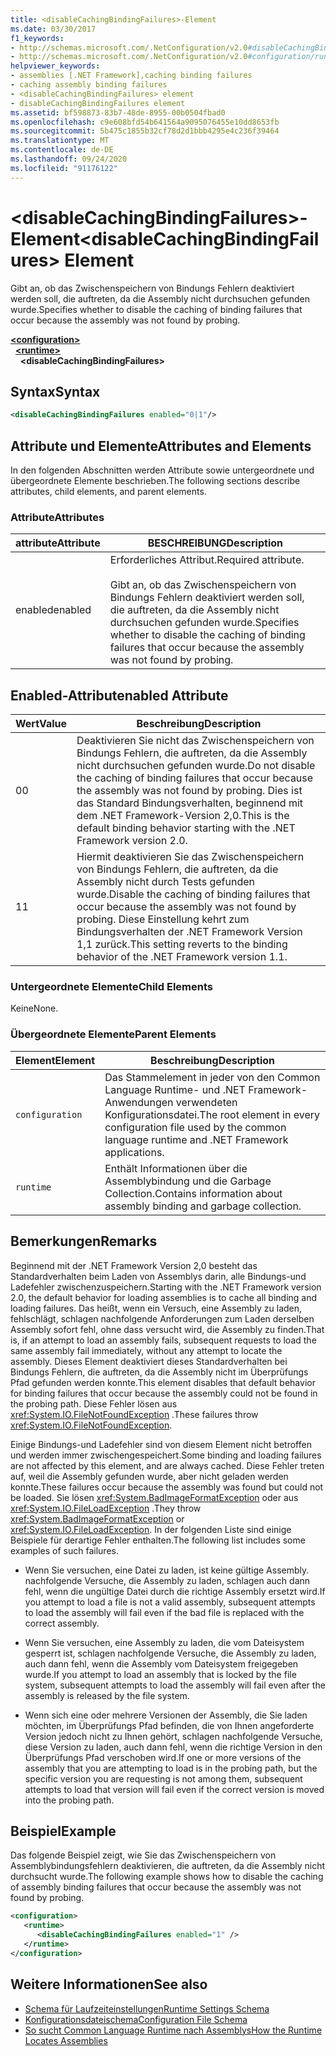 ```yaml
---
title: <disableCachingBindingFailures>-Element
ms.date: 03/30/2017
f1_keywords:
- http://schemas.microsoft.com/.NetConfiguration/v2.0#disableCachingBindingFailures
- http://schemas.microsoft.com/.NetConfiguration/v2.0#configuration/runtime/disableCachingBindingFailures
helpviewer_keywords:
- assemblies [.NET Framework],caching binding failures
- caching assembly binding failures
- <disableCachingBindingFailures> element
- disableCachingBindingFailures element
ms.assetid: bf598873-83b7-48de-8955-00b0504fbad0
ms.openlocfilehash: c9e608bfd54b641564a9095076455e10dd8653fb
ms.sourcegitcommit: 5b475c1855b32cf78d2d1bbb4295e4c236f39464
ms.translationtype: MT
ms.contentlocale: de-DE
ms.lasthandoff: 09/24/2020
ms.locfileid: "91176122"
---
```

# <a name="disablecachingbindingfailures-element"></a><span data-ttu-id="16669-102">\<disableCachingBindingFailures>-Element</span><span class="sxs-lookup"><span data-stu-id="16669-102">\<disableCachingBindingFailures> Element</span></span>

<span data-ttu-id="16669-103">Gibt an, ob das Zwischenspeichern von Bindungs Fehlern deaktiviert werden soll, die auftreten, da die Assembly nicht durchsuchen gefunden wurde.</span><span class="sxs-lookup"><span data-stu-id="16669-103">Specifies whether to disable the caching of binding failures that occur because the assembly was not found by probing.</span></span>  
  
[**\<configuration>**](../configuration-element.md)\
&nbsp;&nbsp;[**\<runtime>**](runtime-element.md)\
&nbsp;&nbsp;&nbsp;&nbsp;**\<disableCachingBindingFailures>**  
  
## <a name="syntax"></a><span data-ttu-id="16669-104">Syntax</span><span class="sxs-lookup"><span data-stu-id="16669-104">Syntax</span></span>  
  
```xml  
<disableCachingBindingFailures enabled="0|1"/>  
```  
  
## <a name="attributes-and-elements"></a><span data-ttu-id="16669-105">Attribute und Elemente</span><span class="sxs-lookup"><span data-stu-id="16669-105">Attributes and Elements</span></span>  

 <span data-ttu-id="16669-106">In den folgenden Abschnitten werden Attribute sowie untergeordnete und übergeordnete Elemente beschrieben.</span><span class="sxs-lookup"><span data-stu-id="16669-106">The following sections describe attributes, child elements, and parent elements.</span></span>  
  
### <a name="attributes"></a><span data-ttu-id="16669-107">Attribute</span><span class="sxs-lookup"><span data-stu-id="16669-107">Attributes</span></span>  
  
|<span data-ttu-id="16669-108">attribute</span><span class="sxs-lookup"><span data-stu-id="16669-108">Attribute</span></span>|<span data-ttu-id="16669-109">BESCHREIBUNG</span><span class="sxs-lookup"><span data-stu-id="16669-109">Description</span></span>|  
|---------------|-----------------|  
|<span data-ttu-id="16669-110">enabled</span><span class="sxs-lookup"><span data-stu-id="16669-110">enabled</span></span>|<span data-ttu-id="16669-111">Erforderliches Attribut.</span><span class="sxs-lookup"><span data-stu-id="16669-111">Required attribute.</span></span><br /><br /> <span data-ttu-id="16669-112">Gibt an, ob das Zwischenspeichern von Bindungs Fehlern deaktiviert werden soll, die auftreten, da die Assembly nicht durchsuchen gefunden wurde.</span><span class="sxs-lookup"><span data-stu-id="16669-112">Specifies whether to disable the caching of binding failures that occur because the assembly was not found by probing.</span></span>|  
  
## <a name="enabled-attribute"></a><span data-ttu-id="16669-113">Enabled-Attribut</span><span class="sxs-lookup"><span data-stu-id="16669-113">enabled Attribute</span></span>  
  
|<span data-ttu-id="16669-114">Wert</span><span class="sxs-lookup"><span data-stu-id="16669-114">Value</span></span>|<span data-ttu-id="16669-115">Beschreibung</span><span class="sxs-lookup"><span data-stu-id="16669-115">Description</span></span>|  
|-----------|-----------------|  
|<span data-ttu-id="16669-116">0</span><span class="sxs-lookup"><span data-stu-id="16669-116">0</span></span>|<span data-ttu-id="16669-117">Deaktivieren Sie nicht das Zwischenspeichern von Bindungs Fehlern, die auftreten, da die Assembly nicht durchsuchen gefunden wurde.</span><span class="sxs-lookup"><span data-stu-id="16669-117">Do not disable the caching of binding failures that occur because the assembly was not found by probing.</span></span> <span data-ttu-id="16669-118">Dies ist das Standard Bindungsverhalten, beginnend mit dem .NET Framework-Version 2,0.</span><span class="sxs-lookup"><span data-stu-id="16669-118">This is the default binding behavior starting with the .NET Framework version 2.0.</span></span>|  
|<span data-ttu-id="16669-119">1</span><span class="sxs-lookup"><span data-stu-id="16669-119">1</span></span>|<span data-ttu-id="16669-120">Hiermit deaktivieren Sie das Zwischenspeichern von Bindungs Fehlern, die auftreten, da die Assembly nicht durch Tests gefunden wurde.</span><span class="sxs-lookup"><span data-stu-id="16669-120">Disable the caching of binding failures that occur because the assembly was not found by probing.</span></span> <span data-ttu-id="16669-121">Diese Einstellung kehrt zum Bindungsverhalten der .NET Framework Version 1,1 zurück.</span><span class="sxs-lookup"><span data-stu-id="16669-121">This setting reverts to the binding behavior of the .NET Framework version 1.1.</span></span>|  
  
### <a name="child-elements"></a><span data-ttu-id="16669-122">Untergeordnete Elemente</span><span class="sxs-lookup"><span data-stu-id="16669-122">Child Elements</span></span>  

 <span data-ttu-id="16669-123">Keine</span><span class="sxs-lookup"><span data-stu-id="16669-123">None.</span></span>  
  
### <a name="parent-elements"></a><span data-ttu-id="16669-124">Übergeordnete Elemente</span><span class="sxs-lookup"><span data-stu-id="16669-124">Parent Elements</span></span>  
  
|<span data-ttu-id="16669-125">Element</span><span class="sxs-lookup"><span data-stu-id="16669-125">Element</span></span>|<span data-ttu-id="16669-126">Beschreibung</span><span class="sxs-lookup"><span data-stu-id="16669-126">Description</span></span>|  
|-------------|-----------------|  
|`configuration`|<span data-ttu-id="16669-127">Das Stammelement in jeder von den Common Language Runtime- und .NET Framework-Anwendungen verwendeten Konfigurationsdatei.</span><span class="sxs-lookup"><span data-stu-id="16669-127">The root element in every configuration file used by the common language runtime and .NET Framework applications.</span></span>|  
|`runtime`|<span data-ttu-id="16669-128">Enthält Informationen über die Assemblybindung und die Garbage Collection.</span><span class="sxs-lookup"><span data-stu-id="16669-128">Contains information about assembly binding and garbage collection.</span></span>|  
  
## <a name="remarks"></a><span data-ttu-id="16669-129">Bemerkungen</span><span class="sxs-lookup"><span data-stu-id="16669-129">Remarks</span></span>  

 <span data-ttu-id="16669-130">Beginnend mit der .NET Framework Version 2,0 besteht das Standardverhalten beim Laden von Assemblys darin, alle Bindungs-und Ladefehler zwischenzuspeichern.</span><span class="sxs-lookup"><span data-stu-id="16669-130">Starting with the .NET Framework version 2.0, the default behavior for loading assemblies is to cache all binding and loading failures.</span></span> <span data-ttu-id="16669-131">Das heißt, wenn ein Versuch, eine Assembly zu laden, fehlschlägt, schlagen nachfolgende Anforderungen zum Laden derselben Assembly sofort fehl, ohne dass versucht wird, die Assembly zu finden.</span><span class="sxs-lookup"><span data-stu-id="16669-131">That is, if an attempt to load an assembly fails, subsequent requests to load the same assembly fail immediately, without any attempt to locate the assembly.</span></span> <span data-ttu-id="16669-132">Dieses Element deaktiviert dieses Standardverhalten bei Bindungs Fehlern, die auftreten, da die Assembly nicht im Überprüfungs Pfad gefunden werden konnte.</span><span class="sxs-lookup"><span data-stu-id="16669-132">This element disables that default behavior for binding failures that occur because the assembly could not be found in the probing path.</span></span> <span data-ttu-id="16669-133">Diese Fehler lösen aus <xref:System.IO.FileNotFoundException> .</span><span class="sxs-lookup"><span data-stu-id="16669-133">These failures throw <xref:System.IO.FileNotFoundException>.</span></span>  
  
 <span data-ttu-id="16669-134">Einige Bindungs-und Ladefehler sind von diesem Element nicht betroffen und werden immer zwischengespeichert.</span><span class="sxs-lookup"><span data-stu-id="16669-134">Some binding and loading failures are not affected by this element, and are always cached.</span></span> <span data-ttu-id="16669-135">Diese Fehler treten auf, weil die Assembly gefunden wurde, aber nicht geladen werden konnte.</span><span class="sxs-lookup"><span data-stu-id="16669-135">These failures occur because the assembly was found but could not be loaded.</span></span> <span data-ttu-id="16669-136">Sie lösen <xref:System.BadImageFormatException> oder aus <xref:System.IO.FileLoadException> .</span><span class="sxs-lookup"><span data-stu-id="16669-136">They throw <xref:System.BadImageFormatException> or <xref:System.IO.FileLoadException>.</span></span> <span data-ttu-id="16669-137">In der folgenden Liste sind einige Beispiele für derartige Fehler enthalten.</span><span class="sxs-lookup"><span data-stu-id="16669-137">The following list includes some examples of such failures.</span></span>  
  
- <span data-ttu-id="16669-138">Wenn Sie versuchen, eine Datei zu laden, ist keine gültige Assembly. nachfolgende Versuche, die Assembly zu laden, schlagen auch dann fehl, wenn die ungültige Datei durch die richtige Assembly ersetzt wird.</span><span class="sxs-lookup"><span data-stu-id="16669-138">If you attempt to load a file is not a valid assembly, subsequent attempts to load the assembly will fail even if the bad file is replaced with the correct assembly.</span></span>  
  
- <span data-ttu-id="16669-139">Wenn Sie versuchen, eine Assembly zu laden, die vom Dateisystem gesperrt ist, schlagen nachfolgende Versuche, die Assembly zu laden, auch dann fehl, wenn die Assembly vom Dateisystem freigegeben wurde.</span><span class="sxs-lookup"><span data-stu-id="16669-139">If you attempt to load an assembly that is locked by the file system, subsequent attempts to load the assembly will fail even after the assembly is released by the file system.</span></span>  
  
- <span data-ttu-id="16669-140">Wenn sich eine oder mehrere Versionen der Assembly, die Sie laden möchten, im Überprüfungs Pfad befinden, die von Ihnen angeforderte Version jedoch nicht zu Ihnen gehört, schlagen nachfolgende Versuche, diese Version zu laden, auch dann fehl, wenn die richtige Version in den Überprüfungs Pfad verschoben wird.</span><span class="sxs-lookup"><span data-stu-id="16669-140">If one or more versions of the assembly that you are attempting to load is in the probing path, but the specific version you are requesting is not among them, subsequent attempts to load that version will fail even if the correct version is moved into the probing path.</span></span>  
  
## <a name="example"></a><span data-ttu-id="16669-141">Beispiel</span><span class="sxs-lookup"><span data-stu-id="16669-141">Example</span></span>  

 <span data-ttu-id="16669-142">Das folgende Beispiel zeigt, wie Sie das Zwischenspeichern von Assemblybindungsfehlern deaktivieren, die auftreten, da die Assembly nicht durchsucht wurde.</span><span class="sxs-lookup"><span data-stu-id="16669-142">The following example shows how to disable the caching of assembly binding failures that occur because the assembly was not found by probing.</span></span>  
  
```xml  
<configuration>  
   <runtime>  
      <disableCachingBindingFailures enabled="1" />  
   </runtime>  
</configuration>  
```  
  
## <a name="see-also"></a><span data-ttu-id="16669-143">Weitere Informationen</span><span class="sxs-lookup"><span data-stu-id="16669-143">See also</span></span>

- [<span data-ttu-id="16669-144">Schema für Laufzeiteinstellungen</span><span class="sxs-lookup"><span data-stu-id="16669-144">Runtime Settings Schema</span></span>](index.md)
- [<span data-ttu-id="16669-145">Konfigurationsdateischema</span><span class="sxs-lookup"><span data-stu-id="16669-145">Configuration File Schema</span></span>](../index.md)
- [<span data-ttu-id="16669-146">So sucht Common Language Runtime nach Assemblys</span><span class="sxs-lookup"><span data-stu-id="16669-146">How the Runtime Locates Assemblies</span></span>](../../../deployment/how-the-runtime-locates-assemblies.md)
